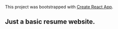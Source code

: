 This project was bootstrapped with [Create React App](https://github.com/facebook/create-react-app).

## Just a basic resume website. 